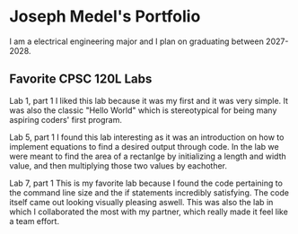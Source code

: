 # Joseph Medel's Portfolio

I am a electrical engineering major and I plan on graduating between 2027-2028.

## Favorite CPSC 120L Labs 

Lab 1, part 1 
I liked this lab because it was my first and it was very simple. It was also the classic "Hello World" which is stereotypical for being many aspiring coders' first program.

Lab 5, part 1 
I found this lab interesting as it was an introduction on how to implement equations to find a desired output through code. In the lab we were meant to find the area of a rectanlge by initializing a length and width value, and then multiplying those two values by eachother.

Lab 7, part 1
This is my favorite lab because I found the code pertaining to the command line size and the if statements incredibly satisfying. The code itself came out looking visually pleasing aswell. This was also the lab in which I collaborated the most with my partner, which really made it feel like a team effort.